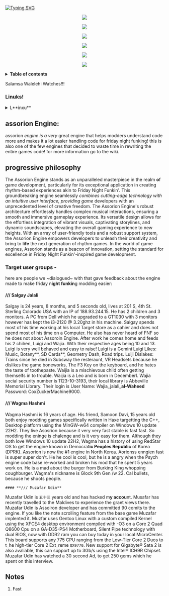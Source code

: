[![Typing SVG](https://readme-typing-svg.demolab.com/?font=Rock+Salt&size=39&duration=2000&pause=1000&repeat=false&random=false&width=435&lines=Ass+Engine+read+me)](https://git.io/typing-svg)

 <div align="center">
 <a href="#"><img src="https://img.shields.io/github/repo-size/Assorion/FNF-Assorion-Engine?style=social&color=06b59c"/></a>

 <a href="https://github.com/Assorion/FNF-Assorion-Engine/graphs/commit-activity"><img src="https://img.shields.io/github/commit-activity/m/Assorion/FNF-Assorion-Engine?style=social&color=06b59c"/></a> 

 <a href="https://github.com/Assorion/FNF-Assorion-Engine/releases"><img src="https://img.shields.io/github/v/release/Assorion/FNF-Assorion-Engine?style=social&color=06b59c"/></a>

 <a href="https://github.com/Assorion/FNF-Assorion-Engine/releases"><img src="https://img.shields.io/badge/Windows_Build-Released-blue?style=social&color=e1b100"/></a>

 <a href="https://github.com/Assorion/FNF-Assorion-Engine/releases"><img src="https://img.shields.io/badge/Linux_Build-Released-blue?style=social&color=e1b100"/></a>

 <a href="https://github.com/Assorion/FNF-Assorion-Engine/actions/workflows/HTML5.yml"><img src="https://img.shields.io/badge/Web_Build-Testing-blue?style=social&color=e1b100"/></a>  
 </div>

<details close>
  
**<summary>Table of contents</summary>**
**1.** assorion engine

**2.** progressive philosophy

**3.** target user groups
-  <a href="#">salgay</a> 
- <a href="#">wagma</a> 
- <a href="#">muzafar</a>

**4.** notes   
</details>

Salamsa Walelehi Watches!!!

### Linuks!

<details close>
<summary> L**inxu** </summary>
Linuks is a cool. And we have great support for it. sO the build runs **FASTER** than the _Windows_ build.
Sppeed fast. Allah will certainly smite you, for using Windows / MacOS, and not Linux. As such asorion engine provieds NO Windows builds.  
The ones that are; These build are not considred allah - Friendly and will potentially S`MITE! you`!

</details>

## assorion Engine:
assorion _engine is a very_ great engine that helps modders understand code more and makes it a lot easier handling code for friday night funking! this is also one of the few engines that decided to waste time in rewriting the entire games code! for more information go to the wiki.

## **progressive** philosophy 
The Assorion Engine stands as an unparalleled masterpiece in the realm **o**f game development, particularly for its exceptional application in creating rhythm-based experiences akin to Friday Night Funkin'. This groundbreaking engine seamlessly _combines cutting-edge technology with an intuitive user interface, providing game_ developers with an unprecedented level of creative freedom. The Assorion Engine's robust architecture effortlessly handles complex musical interactions, ensuring a smooth and immersive gameplay experience. Its versatile design allows for the effortless integration of vibrant visuals, captivating storylines, and dynamic soundscapes, elevating the overall gaming experience to new heights. With an array of user-friendly tools and a robust support system, the Assorion Engine empowers developers to unleash their creativity and bring to l**ife** the next generation of rhythm games. In the world of game engines, Assorion stands as a beacon of innovation, setting the standard for excellence in Friday Night Funkin'-inspired game development.

### Target user groups -
here are people we ~dialogued~ with that gave feedback about the engine made to make friday n**ight funkin**g modding easier:

#### **/// Salgay Jalali**

Salgay is 24 years, 8 months, and 5 seconds old, lives at 201 S, 4th St. Sterling Colorado USA with an IP of 188.93.244.15. He has 2 children and 3 monitors. A PC from Dell which he upgraded to a GT1030 with 3 monitors however has kept the i3-2120 @ 3.20ghz in his machine. Salgay spends most of his time working at his local Target store as a cahier and does not spend most of his time on a Computer. He also has never heard of FNF so he does not about Assoroin Engine. After work he comes home and feeds his 2 chilren, Luigi and Wajia. With their respective ages being 10 and 13. Luigi is very well behaved and easy to raise! Luigi is a Gemini Luigi Likes: Music, Botany**, SD Cards**, Geometry Dash, Road trips. Luiji Dislakes: Trains since he died in Subsway the resteraunt, VR Headsets because he dislikes the game boneworks, The F3 Key on the keyboard, and he hates the taste of toothepaste. Waijia is a mischievous child often getting themselfs in to trouble. Waijia is a Leo and is born in Decemberl. Wajia social security number is 1123-10-3193, their local library is Abbeville Memorial Library. Their login is User Name: Wajia\_jalali\_**al-Waheed** Password: CoxZuckerMachine9000.


#### **/// Wagma Hashmi**

Wagma Hashmi is 16 years of age. His friend, Samoon Davi, 15 years old both enjoy modding games specifically written in Haxe targetting the C++, Desktop platform using the MinGW-w64 compiler on Windows 10 update 22H2. They live Asosrion because it very very fast stable is fast fast. So modding the eninge is chalenge and is it very easy for them. Although they both love Windows 10 update 22H2, Wagma has a history of using RedStar OS to get the engine known in Democrat**ic Peoples Republic** of Korea (DPRK). Assorion is now the #1 engine in North Kerea. Aorionss enngien fast is super super don't. He he cool is cool, but he is a angry when the Psych engine code base re-worked and broken his mod that he spent 5 years work on. He is a mad about the burger from Burking King whopping coughburger. Wagma's nickname is Glock 9th Gen /w 22. Cal bullets, because he shoots people.

`#### **/// Muzafar Udin**`

Muzafar Udin is `五十三` years old and has hacked m**y accou**nt. Musafar has recently travelled to the Maldives to experience the graet views there. Muzafar Udin is Assoiron developer and has committed 90 comits to the engine. If you like the note scrolling feature from the base game Muzafar implented it. Muzfar uses Gentoo Linux with a custom compiled Kernel using the XFCE4 desktop environment compiled with -O3 on a Core 2 Quad Q8600 Cpu on a GA-D35-PS4 Motherboard, Silent Pipe technology with dual BIOS, now with DDR2 ram you can buy today in your local MicroCenter. This board supports any 775 CPU ranging from the Low-Tier Core 2 Duos to t_he high-tier Core 2 Ext_reme `QX9770`. New support for Gigabyte® Sata 2 is also avaliable, this can support up to 3Gb/s using the Intel® ICH9R Chipset.
Muzafar Udin has watched a 30 second Ad, to get 250 gems which he spent on this interview.

## Notes

1. Fast
